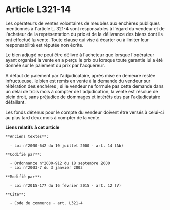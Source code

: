 # Article L321-14

Les opérateurs de ventes volontaires de meubles aux enchères publiques mentionnés à l'article L. 321-4 sont responsables à
l'égard du vendeur et de l'acheteur de la représentation du prix et de la délivrance des biens dont ils ont effectué la
vente. Toute clause qui vise à écarter ou à limiter leur responsabilité est réputée non écrite. 

Le bien adjugé ne peut être délivré à l'acheteur que lorsque l'opérateur ayant organisé la vente en a perçu le prix ou
lorsque toute garantie lui a été donnée sur le paiement du prix par l'acquéreur. 

A défaut de paiement par l'adjudicataire, après mise en demeure restée infructueuse, le bien est remis en vente à la demande
du vendeur sur réitération des enchères ; si le vendeur ne formule pas cette demande dans un délai de trois mois à compter de
l'adjudication, la vente est résolue de plein droit, sans préjudice de dommages et intérêts dus par l'adjudicataire
défaillant. 

Les fonds détenus pour le compte du vendeur doivent être versés à celui-ci au plus tard deux mois à compter de la vente.

**Liens relatifs à cet article**

	**Anciens textes**:

	  - Loi n°2000-642 du 10 juillet 2000 - art. 14 (Ab)

	**Codifié par**:

	  - Ordonnance n°2000-912 du 18 septembre 2000
	  - Loi n°2003-7 du 3 janvier 2003

	**Modifié par**:

	  - Loi n°2015-177 du 16 février 2015 - art. 12 (V)

	**Cite**:

	  - Code de commerce - art. L321-4
